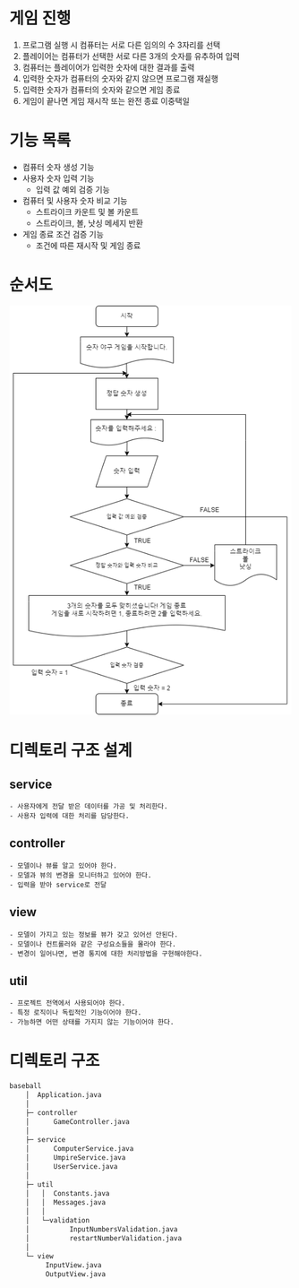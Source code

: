 # 게임 진행

1. 프로그램 실행 시 컴퓨터는 서로 다른 임의의 수 3자리를 선택
2. 플레이어는 컴퓨터가 선택한 서로 다른 3개의 숫자를 유추하여 입력
3. 컴퓨터는 플레이어가 입력한 숫자에 대한 결과를 출력
4. 입력한 숫자가 컴퓨터의 숫자와 같지 않으면 프로그램 재실행
5. 입력한 숫자가 컴퓨터의 숫자와 같으면 게임 종료
6. 게임이 끝나면 게임 재시작 또는 완전 종료 이중택일

# 기능 목록
- 컴퓨터 숫자 생성 기능
- 사용자 숫자 입력 기능
    - 입력 값 예외 검증 기능
- 컴퓨터 및 사용자 숫자 비교 기능
    - 스트라이크 카운트 및 볼 카운트
    - 스트라이크, 볼, 낫싱 메세지 반환
- 게임 종료 조건 검증 기능
    - 조건에 따른 재시작 및 게임 종료

# 순서도
<img src="./baseball.png">

# 디렉토리 구조 설계

## service
    - 사용자에게 전달 받은 데이터를 가공 및 처리한다.
    - 사용자 입력에 대한 처리를 담당한다.

## controller
    - 모델이나 뷰를 알고 있어야 한다.
    - 모델과 뷰의 변경을 모니터하고 있어야 한다.
    - 입력을 받아 service로 전달

## view
    - 모델이 가지고 있는 정보를 뷰가 갖고 있어선 안된다.
    - 모델이나 컨트롤러와 같은 구성요소들을 몰라야 한다.
    - 변경이 일어나면, 변경 통지에 대한 처리방법을 구현해야한다.

## util
    - 프로젝트 전역에서 사용되어야 한다.
    - 특정 로직이나 독립적인 기능이어야 한다.
    - 가능하면 어떤 상태를 가지지 않는 기능이어야 한다.

# 디렉토리 구조
```
baseball
    │  Application.java
    │  
    ├─ controller
    │      GameController.java
    │      
    ├─ service
    │      ComputerService.java
    │      UmpireService.java
    │      UserService.java
    │      
    ├─ util
    │   │  Constants.java
    │   │  Messages.java
    │   │  
    │   └─validation
    │          InputNumbersValidation.java
    │          restartNumberValidation.java
    │          
    └─ view
         InputView.java
         OutputView.java
```
